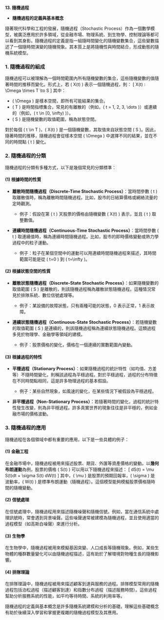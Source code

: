 **13. 隨機過程**  
   - **隨機過程的定義與基本概念**  

隨著現代科學和工程的發展，隨機過程（Stochastic Process）作為一個數學模型，被廣泛應用於許多領域，從金融市場、物理系統、到生物學、控制理論等都可以看到其身影。隨機過程的定義是指一組隨時間變化的隨機變數集合，這些變數描述了一個隨時間演變的隨機現象。其本質上是將隨機性與時間結合，形成動態的隨機系統模型。

### 1. 隨機過程的組成
隨機過程可以被理解為一個時間範圍內所有隨機變數的集合，這些隨機變數的值隨著時間的推移而變化。形式上，若 \( X(t) \) 表示一個隨機過程，則：
\[
X(t) : \Omega \times T \to S
\]
其中：
- \( \Omega \) 是樣本空間，即所有可能結果的集合。
- \( T \) 是時間指標集合，常見的有離散的（例如，\( t = 1, 2, 3, \dots \)）或連續的（例如，\( t \in [0, \infty) \)）。
- \( S \) 是隨機變數的取值範圍，稱為狀態空間。

對於每個 \( t \in T \)，\( X(t) \) 是一個隨機變數，其取值來自狀態空間 \( S \)。因此，隨著時間的推移，隨機過程會從樣本空間 \( \Omega \) 中選擇不同的結果，並在不同的時間點 \( t \) 變化。

### 2. 隨機過程的分類
隨機過程的分類有多種方式，以下是幾個常見的分類標準：

#### (1) 根據時間的性質
- **離散時間隨機過程（Discrete-Time Stochastic Process）**：當時間參數 \( t \) 取離散值時，稱為離散時間隨機過程。比如，股市的日結算價格或網絡流量的定時觀測。
  - 例子：假設在第 \( t \) 天股票的價格由隨機變數 \( X(t) \) 表示，並且 \( t \) 取整數值。
  
- **連續時間隨機過程（Continuous-Time Stochastic Process）**：當時間參數 \( t \) 取連續值時，稱為連續時間隨機過程。比如，股市的即時價格變動或熱力學過程中的粒子運動。
  - 例子：粒子在某個空間中的運動可以用連續時間隨機過程來描述，其時間範圍可能是從 \( t=0 \) 到 \( t=\infty \)。

#### (2) 根據狀態空間的性質
- **離散狀態隨機過程（Discrete-State Stochastic Process）**：如果隨機變數的取值範圍 \( S \) 是離散的，則該隨機過程稱為離散狀態隨機過程。這種情況常見於排隊系統、數位信號處理等。
  - 例子：某設備的故障狀態，只有兩種可能的狀態，0 表示正常，1 表示故障。

- **連續狀態隨機過程（Continuous-State Stochastic Process）**：若隨機變數的取值範圍 \( S \) 是連續的，則該隨機過程稱為連續狀態隨機過程。這類過程多見於物理學、金融學等領域的建模。
  - 例子：股票價格的變化，價格在一個連續的實數範圍內變動。

#### (3) 根據過程的特性
- **平穩過程（Stationary Process）**：如果隨機過程的統計特性（如均值、方差等）不隨時間變化，則稱該過程為平穩過程。對於平穩過程，過程的分布特徵在不同時間點相同，這是許多物理過程的基本假設。
  - 例子：某些自然現象，如風速的變化，在某些情況下被假設為平穩過程。

- **非平穩過程（Non-Stationary Process）**：若隨著時間的變化，過程的統計特性發生改變，則為非平穩過程。許多真實世界的現象往往是非平穩的，例如金融市場的價格波動。

### 3. 隨機過程的應用
隨機過程在各個領域中都有重要的應用，以下是一些具體的例子：

#### (1) 金融工程
在金融市場中，隨機過程被用來描述股票、期貨、外匯等資產價格的變動。以**幾何布朗運動**為例，股票的價格 \( S(t) \) 可以用以下隨機過程來描述：
\[
dS(t) = \mu S(t)dt + \sigma S(t) dW(t)
\]
其中，\( \mu \) 是股票的預期回報率，\( \sigma \) 是波動率，\( W(t) \) 是標準布朗運動（隨機過程）。這個模型能夠模擬股票價格隨時間的隨機變動。

#### (2) 信號處理
在信號處理中，隨機過程用來描述隨機噪聲和隨機信號。例如，當在通信系統中處理訊號時，常會遇到背景噪聲。這些噪聲通常被建模為隨機過程，並且使用適當的過程模型（如高斯白噪聲）來進行分析。

#### (3) 生物學
在生物學中，隨機過程被用來模擬基因突變、人口成長等隨機現象。例如，某些生物體的種群數量變化可以由隨機過程描述，這有助於了解環境對物種生長的隨機影響。

#### (4) 排隊理論
在排隊理論中，隨機過程被用來描述顧客到達與服務的過程。排隊模型常用的隨機過程包括泊松過程（描述顧客到達）和指數分布過程（描述服務時間）。這些過程幫助分析服務系統的性能，如平均等待時間、系統的利用率等。

隨機過程的定義與基本概念是許多隨機系統建模和分析的基礎。理解這些基礎概念有助於後續深入學習和掌握更複雜的隨機過程模型及其應用。
